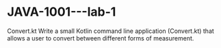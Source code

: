 # JAVA-1001---lab-1
Convert.kt Write a small Kotlin command line application (Convert.kt) that allows a user to convert between different forms of measurement.

